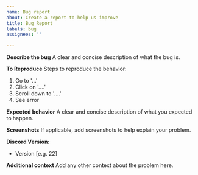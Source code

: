 ```yaml
---
name: Bug report
about: Create a report to help us improve
title: Bug Report
labels: bug
assignees: ''

---
```


**Describe the bug**
A clear and concise description of what the bug is.

**To Reproduce**
Steps to reproduce the behavior:
1. Go to '...'
2. Click on '....'
3. Scroll down to '....'
4. See error

**Expected behavior**
A clear and concise description of what you expected to happen.

**Screenshots**
If applicable, add screenshots to help explain your problem.

**Discord Version:**
 - Version [e.g. 22]

**Additional context**
Add any other context about the problem here.
